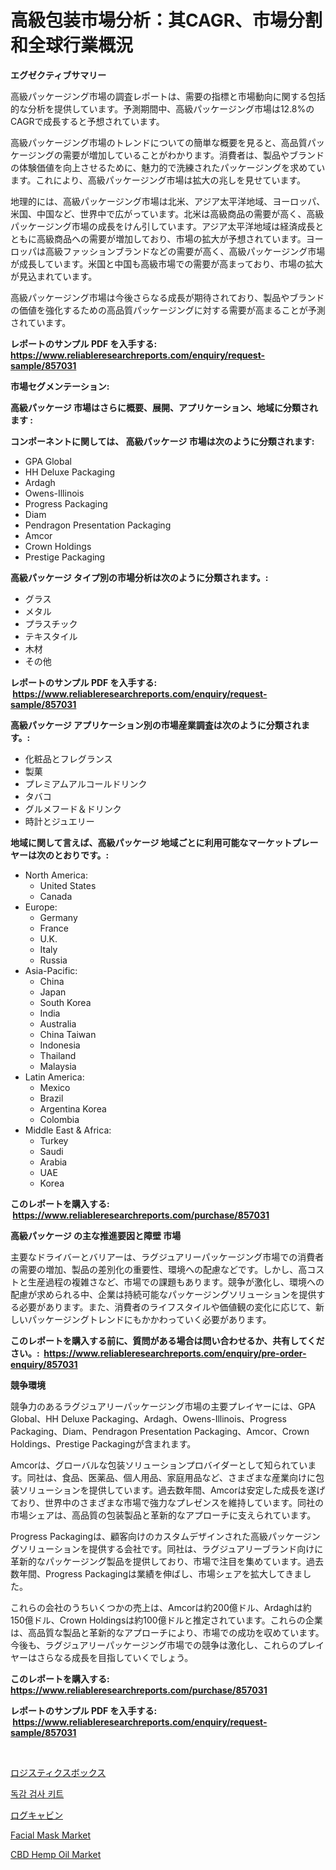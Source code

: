 <p><h1>高級包装市場分析：其CAGR、市場分割和全球行業概況</h1></p><p><strong>エグゼクティブサマリー</strong></p>
<p><p>高級パッケージング市場の調査レポートは、需要の指標と市場動向に関する包括的な分析を提供しています。予測期間中、高級パッケージング市場は12.8%のCAGRで成長すると予想されています。</p><p>高級パッケージング市場のトレンドについての簡単な概要を見ると、高品質パッケージングの需要が増加していることがわかります。消費者は、製品やブランドの体験価値を向上させるために、魅力的で洗練されたパッケージングを求めています。これにより、高級パッケージング市場は拡大の兆しを見せています。</p><p>地理的には、高級パッケージング市場は北米、アジア太平洋地域、ヨーロッパ、米国、中国など、世界中で広がっています。北米は高級商品の需要が高く、高級パッケージング市場の成長をけん引しています。アジア太平洋地域は経済成長とともに高級商品への需要が増加しており、市場の拡大が予想されています。ヨーロッパは高級ファッションブランドなどの需要が高く、高級パッケージング市場が成長しています。米国と中国も高級市場での需要が高まっており、市場の拡大が見込まれています。</p><p>高級パッケージング市場は今後さらなる成長が期待されており、製品やブランドの価値を強化するための高品質パッケージングに対する需要が高まることが予測されています。</p></p>
<p><strong>レポートのサンプル PDF を入手する: <a href="https://www.reliableresearchreports.com/enquiry/request-sample/857031">https://www.reliableresearchreports.com/enquiry/request-sample/857031</a></strong></p>
<p><strong>市場セグメンテーション:</strong></p>
<p><strong> 高級パッケージ 市場はさらに概要、展開、アプリケーション、地域に分類されます :</strong></p>
<p><strong>コンポーネントに関しては、 高級パッケージ 市場は次のように分類されます: &nbsp;</strong></p>
<p><ul><li>GPA Global</li><li>HH Deluxe Packaging</li><li>Ardagh</li><li>Owens-Illinois</li><li>Progress Packaging</li><li>Diam</li><li>Pendragon Presentation Packaging</li><li>Amcor</li><li>Crown Holdings</li><li>Prestige Packaging</li></ul></p>
<p><strong> 高級パッケージ タイプ別の市場分析は次のように分類されます。:</strong></p>
<p><ul><li>グラス</li><li>メタル</li><li>プラスチック</li><li>テキスタイル</li><li>木材</li><li>その他</li></ul></p>
<p><strong>レポートのサンプル PDF を入手する: &nbsp;<a href="https://www.reliableresearchreports.com/enquiry/request-sample/857031">https://www.reliableresearchreports.com/enquiry/request-sample/857031</a></strong></p>
<p><strong> 高級パッケージ アプリケーション別の市場産業調査は次のように分類されます。:</strong></p>
<p><ul><li>化粧品とフレグランス</li><li>製菓</li><li>プレミアムアルコールドリンク</li><li>タバコ</li><li>グルメフード＆ドリンク</li><li>時計とジュエリー</li></ul></p>
<p><strong>地域に関して言えば、高級パッケージ 地域ごとに利用可能なマーケットプレーヤーは次のとおりです。:</strong></p>
<p><ul>
    <li>
        North America:
        <ul>
            <li>United States</li>
            <li>Canada</li>
        </ul>
    </li>
    <li>
        Europe:
        <ul>
            <li>Germany</li>
            <li>France</li>
            <li>U.K.</li>
            <li>Italy</li>
            <li>Russia</li>
        </ul>
    </li>
    <li>
        Asia-Pacific:
        <ul>
            <li>China</li>
            <li>Japan</li>
            <li>South Korea</li>
            <li>India</li>
            <li>Australia</li>
            <li>China Taiwan</li>
            <li>Indonesia</li>
            <li>Thailand</li>
            <li>Malaysia</li>
        </ul>
    </li>
    <li>
        Latin America:
        <ul>
            <li>Mexico</li>
            <li>Brazil</li>
            <li>Argentina Korea</li>
            <li>Colombia</li>
        </ul>
    </li>
    <li>
        Middle East & Africa:
        <ul>
            <li>Turkey</li>
            <li>Saudi</li>
            <li>Arabia</li>
            <li>UAE</li>
            <li>Korea</li>
        </ul>
    </li>
    </ul></p>
<p><strong>このレポートを購入する: &nbsp;<a href="https://www.reliableresearchreports.com/purchase/857031">https://www.reliableresearchreports.com/purchase/857031</a></strong></p>
<p><strong>高級パッケージ の主な推進要因と障壁 市場</strong></p>
<p><p>主要なドライバーとバリアーは、ラグジュアリーパッケージング市場での消費者の需要の増加、製品の差別化の重要性、環境への配慮などです。しかし、高コストと生産過程の複雑さなど、市場での課題もあります。競争が激化し、環境への配慮が求められる中、企業は持続可能なパッケージングソリューションを提供する必要があります。また、消費者のライフスタイルや価値観の変化に応じて、新しいパッケージングトレンドにもかかわっていく必要があります。</p></p>
<p><strong>このレポートを購入する前に、質問がある場合は問い合わせるか、共有してください。:&nbsp; <a href="https://www.reliableresearchreports.com/enquiry/pre-order-enquiry/857031">https://www.reliableresearchreports.com/enquiry/pre-order-enquiry/857031</a></strong></p>
<p><strong>競争環境</strong></p>
<p><p>競争力のあるラグジュアリーパッケージング市場の主要プレイヤーには、GPA Global、HH Deluxe Packaging、Ardagh、Owens-Illinois、Progress Packaging、Diam、Pendragon Presentation Packaging、Amcor、Crown Holdings、Prestige Packagingが含まれます。 </p><p>Amcorは、グローバルな包装ソリューションプロバイダーとして知られています。同社は、食品、医薬品、個人用品、家庭用品など、さまざまな産業向けに包装ソリューションを提供しています。過去数年間、Amcorは安定した成長を遂げており、世界中のさまざまな市場で強力なプレゼンスを維持しています。同社の市場シェアは、高品質の包装製品と革新的なアプローチに支えられています。</p><p>Progress Packagingは、顧客向けのカスタムデザインされた高級パッケージングソリューションを提供する会社です。同社は、ラグジュアリーブランド向けに革新的なパッケージング製品を提供しており、市場で注目を集めています。過去数年間、Progress Packagingは業績を伸ばし、市場シェアを拡大してきました。</p><p>これらの会社のうちいくつかの売上は、Amcorは約200億ドル、Ardaghは約150億ドル、Crown Holdingsは約100億ドルと推定されています。これらの企業は、高品質な製品と革新的なアプローチにより、市場での成功を収めています。今後も、ラグジュアリーパッケージング市場での競争は激化し、これらのプレイヤーはさらなる成長を目指していくでしょう。</p></p>
<p><strong>このレポートを購入する: &nbsp; <a href="https://www.reliableresearchreports.com/purchase/857031">https://www.reliableresearchreports.com/purchase/857031</a></strong></p>
<p><strong>レポートのサンプル PDF を入手する: &nbsp;<a href="https://www.reliableresearchreports.com/enquiry/request-sample/857031">https://www.reliableresearchreports.com/enquiry/request-sample/857031</a></strong><strong></strong></p>
<p>&nbsp;</p>
<p><p><a href="https://github.com/zjkmgcs938405/Market-Research-Report-List-1/blob/main/9853916187472.md">ロジスティクスボックス</a></p><p><a href="https://github.com/vsnao330707/Market-Research-Report-List-1/blob/main/3274713187347.md">독감 검사 키트</a></p><p><a href="https://github.com/mohamedbakry57/Market-Research-Report-List-2/blob/main/9957227187471.md">ログキャビン</a></p><p><a href="https://view.publitas.com/reportprime-1/facial-mask-market-size-and-examines-its-market-scope-with-a-primary-focus-on-growth-opportunities-and-forecasted-trends-spanning-from-2024-to-2031/">Facial Mask Market</a></p><p><a href="https://view.publitas.com/reportprime-1/cbd-hemp-oil-market-challenges-opportunities-and-growth-drivers-and-major-market-players-forecasted-for-period-from-2024-2031/">CBD Hemp Oil Market</a></p></p>
